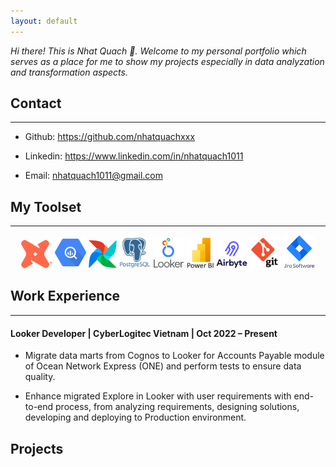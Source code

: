 ```yaml
---
layout: default
---
```


_Hi there! This is Nhat Quach 👋. Welcome to my personal portfolio which serves as a place for me to show my projects especially in data analyzation and transformation aspects._

## Contact
* * *
* Github: https://github.com/nhatquachxxx

* Linkedin: https://www.linkedin.com/in/nhatquach1011

* Email: nhatquach1011@gmail.com


## My Toolset
* * *
<p align="center">
    <img src="pictures\dbt.png" width="50" />
    <img src="pictures\google_bigquery.png" width="50" />
    <img src="pictures\airflow.png" width="45" />
    <img src="pictures\postgres.png" width="50" />
    <img src="pictures\looker.png" width="50" />
    <img src="pictures\power_bi.png" width="43" />
    <img src="pictures\airbyte.png" width="50" />
    <img src="pictures\git.png" width="50" />
    <img src="pictures\jira.png" width="50" />
</p>


## Work Experience
* * *
#### Looker Developer | CyberLogitec Vietnam | Oct 2022 – Present

* Migrate data marts from Cognos to Looker for Accounts Payable module of Ocean Network Express (ONE) and perform tests to ensure data quality.

* Enhance migrated Explore in Looker with user requirements with end-to-end process, from analyzing requirements, designing solutions, developing and deploying to Production environment.


## Projects